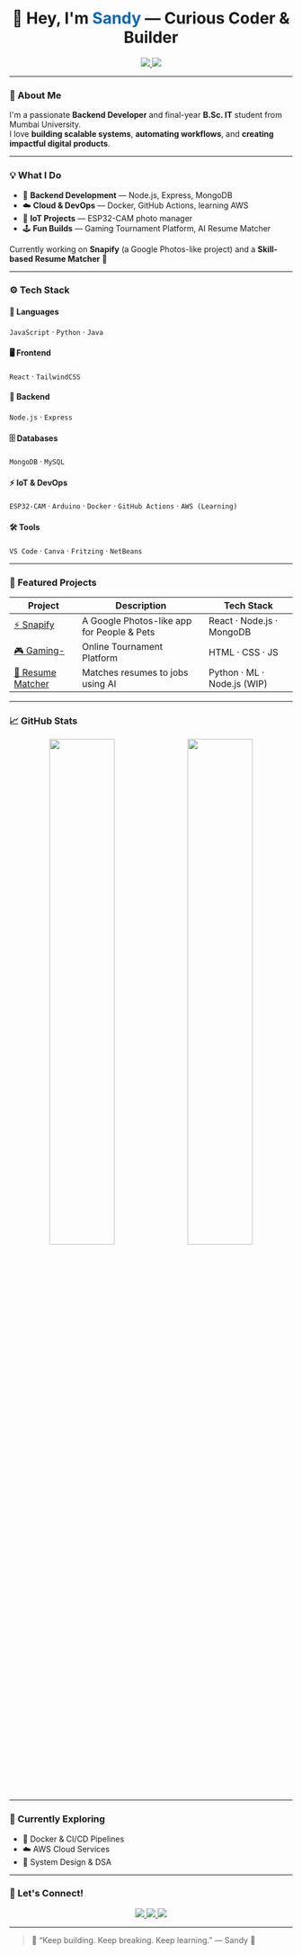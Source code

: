 <h1 align="center">👋 Hey, I'm <span style="color:#0a66c2;">Sandy</span> — Curious Coder & Builder</h1>

<p align="center">
  <a href="https://sandipan-das.vercel.app/">
    <img src="https://img.shields.io/badge/Sandipan%20Das-Portfolio-0a66c2?style=for-the-badge&logo=vercel&logoColor=white" />
  </a>
  <a href="https://www.linkedin.com/in/sandipan-das-4bb71b319/">
    <img src="https://img.shields.io/badge/LinkedIn-Connect-blue?style=for-the-badge&logo=linkedin" />
  </a>
</p>

---

### 🧠 About Me

I'm a passionate **Backend Developer** and final-year **B.Sc. IT** student from Mumbai University.  
I love **building scalable systems**, **automating workflows**, and **creating impactful digital products**.

---

### 💡 What I Do

- 🔁 **Backend Development** — Node.js, Express, MongoDB  
- ☁️ **Cloud & DevOps** — Docker, GitHub Actions, learning AWS  
- 📸 **IoT Projects** — ESP32-CAM photo manager  
- 🕹️ **Fun Builds** — Gaming Tournament Platform, AI Resume Matcher  

Currently working on **Snapify** (a Google Photos-like project) and a **Skill-based Resume Matcher** 🚀  

---

### ⚙️ Tech Stack

#### 💬 Languages  
`JavaScript` · `Python` · `Java`

#### 🖥️ Frontend  
`React` · `TailwindCSS`

#### 🧠 Backend  
`Node.js` · `Express`

#### 🗄️ Databases  
`MongoDB` · `MySQL`

#### ⚡ IoT & DevOps  
`ESP32-CAM` · `Arduino` · `Docker` · `GitHub Actions` · `AWS (Learning)`

#### 🛠️ Tools  
`VS Code` · `Canva` · `Fritzing` · `NetBeans`

---

### 🚀 Featured Projects

| Project | Description | Tech Stack |
|----------|--------------|-------------|
| [⚡ Snapify](https://github.com/Sandyleo13/Snapify) | A Google Photos-like app for People & Pets | React · Node.js · MongoDB |
| [🎮 Gaming-](https://github.com/Sandyleo13/Gaming-) | Online Tournament Platform | HTML · CSS · JS |
| [🤖 Resume Matcher](#) | Matches resumes to jobs using AI | Python · ML · Node.js (WIP) |

---

### 📈 GitHub Stats

<p align="center">
  <img width="48%" src="https://github-readme-stats.vercel.app/api?username=Sandyleo13&show_icons=true&theme=radical" />
  <img width="48%" src="https://github-readme-stats.vercel.app/api/top-langs/?username=Sandyleo13&layout=compact&theme=radical" />
</p>

---

### 🧭 Currently Exploring

- 🐳 Docker & CI/CD Pipelines  
- ☁️ AWS Cloud Services  
- 🧩 System Design & DSA  

---

### 🤝 Let's Connect!

<p align="center">
  <a href="mailto:sandipandas0816@gmail.com">
    <img src="https://img.shields.io/badge/Email-Me-red?style=for-the-badge&logo=gmail&logoColor=white" />
  </a>
  <a href="https://sandipan-das.vercel.app/">
    <img src="https://img.shields.io/badge/Visit-Portfolio-0a66c2?style=for-the-badge&logo=vercel&logoColor=white" />
  </a>
  <a href="https://www.linkedin.com/in/sandipan-das-4bb71b319/">
    <img src="https://img.shields.io/badge/LinkedIn-Connect-blue?style=for-the-badge&logo=linkedin" />
  </a>
</p>

---

> 💬 “Keep building. Keep breaking. Keep learning.” — Sandy 🚀


